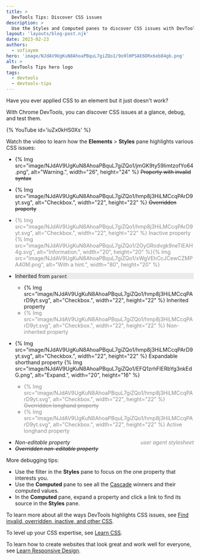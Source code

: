 ```yaml
---
title: >
  DevTools Tips: Discover CSS issues
description: >
  Use the Styles and Computed panes to discover CSS issues with DevTools.
layout: 'layouts/blog-post.njk'
date: 2023-02-23
authors:
  - sofiayem
hero: 'image/NJdAV9UgKuN8AhoaPBquL7giZQo1/9o9lHPSAE6DRx6eb84gb.png'
alt: >
  DevTools Tips hero logo
tags:
  - devtools
  - devtools-tips
---
```


Have you ever applied CSS to an element but it just doesn't work?

With Chrome DevTools, you can discover CSS issues at a glance, debug, and test them.

{% YouTube id='iuZx0kHS0Xs' %}

Watch the video to learn how the **Elements** > **Styles** pane highlights various CSS issues:

- {% Img src="image/NJdAV9UgKuN8AhoaPBquL7giZQo1/jmGK9ty59IimtzofYo64.png", alt="Warning.", width="26", height="24" %} <s>Property with invalid syntax</s>

- {% Img src="image/NJdAV9UgKuN8AhoaPBquL7giZQo1/hmp8j3HiLMCcqPArD9yt.svg", alt="Checkbox.", width="22", height="22" %} <s>Overridden property</s>

- <span style="opacity:0.5">{% Img src="image/NJdAV9UgKuN8AhoaPBquL7giZQo1/hmp8j3HiLMCcqPArD9yt.svg", alt="Checkbox.", width="22", height="22" %} Inactive property {% Img src="image/NJdAV9UgKuN8AhoaPBquL7giZQo1/2OyGRodvgk9neTIEAH4g.svg", alt="Information.", width="20", height="20" %}{% Img src="image/NJdAV9UgKuN8AhoaPBquL7giZQo1/xWgVEhCcJCewCZMPA40M.png", alt="With a hint.", width="80", height="20" %}<span>

- <span style="background-color: #e9ebed;display: block;">Inherited from <code>parent</code></span>

  - {% Img src="image/NJdAV9UgKuN8AhoaPBquL7giZQo1/hmp8j3HiLMCcqPArD9yt.svg", alt="Checkbox.", width="22", height="22" %} Inherited property
  - <span style="opacity:0.5">{% Img src="image/NJdAV9UgKuN8AhoaPBquL7giZQo1/hmp8j3HiLMCcqPArD9yt.svg", alt="Checkbox.", width="22", height="22" %} Non-inherited property</span>

- {% Img src="image/NJdAV9UgKuN8AhoaPBquL7giZQo1/hmp8j3HiLMCcqPArD9yt.svg", alt="Checkbox.", width="22", height="22" %} Expandable shorthand property {% Img src="image/NJdAV9UgKuN8AhoaPBquL7giZQo1/EFQ1zrhFIERbYg3nkEdG.png", alt="Expand.", width="20", height="16" %}

  - <span style="opacity:0.5">{% Img src="image/NJdAV9UgKuN8AhoaPBquL7giZQo1/hmp8j3HiLMCcqPArD9yt.svg", alt="Checkbox.", width="22", height="22" %} <s>Overridden longhand property</s></span>
  - <span style="opacity:0.5">{% Img src="image/NJdAV9UgKuN8AhoaPBquL7giZQo1/hmp8j3HiLMCcqPArD9yt.svg", alt="Checkbox.", width="22", height="22" %} Active longhand property</span>

<span style="float:right; opacity: 0.5;"><em>user agent stylesheet</em></span>
- *Non-editable property*
- <s><em>Overridden non-editable property</em></s>

More debugging tips: 

- Use the filter in the **Styles** pane to focus on the one property that interests you.
- Use the **Computed** pane to see all the [Cascade](https://developer.mozilla.org/docs/Web/CSS/Cascade) winners and their computed values.
- In the **Computed** pane, expand a property and click a link to find its source in the **Styles** pane.

To learn more about all the ways DevTools highlights CSS issues, see [Find invalid, overridden, inactive, and other CSS](/docs/devtools/css/issues/).

To level up your CSS expertise, see [Learn CSS](https://web.dev/learn/css/).

To learn how to create websites that look great and work well for everyone, see [Learn Responsive Design](https://web.dev/learn/design/).
